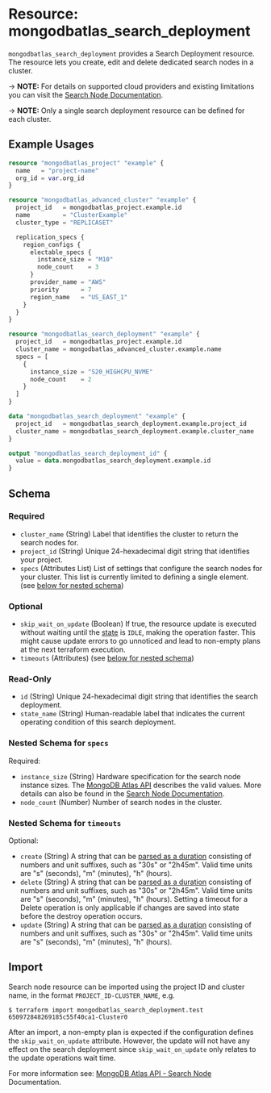 # Resource: mongodbatlas_search_deployment

`mongodbatlas_search_deployment` provides a Search Deployment resource. The resource lets you create, edit and delete dedicated search nodes in a cluster.

-> **NOTE:** For details on supported cloud providers and existing limitations you can visit the [Search Node Documentation](https://www.mongodb.com/docs/atlas/cluster-config/multi-cloud-distribution/#search-nodes-for-workload-isolation).

-> **NOTE:** Only a single search deployment resource can be defined for each cluster.

## Example Usages

```terraform
resource "mongodbatlas_project" "example" {
  name   = "project-name"
  org_id = var.org_id
}

resource "mongodbatlas_advanced_cluster" "example" {
  project_id   = mongodbatlas_project.example.id
  name         = "ClusterExample"
  cluster_type = "REPLICASET"

  replication_specs {
    region_configs {
      electable_specs {
        instance_size = "M10"
        node_count    = 3
      }
      provider_name = "AWS"
      priority      = 7
      region_name   = "US_EAST_1"
    }
  }
}

resource "mongodbatlas_search_deployment" "example" {
  project_id   = mongodbatlas_project.example.id
  cluster_name = mongodbatlas_advanced_cluster.example.name
  specs = [
    {
      instance_size = "S20_HIGHCPU_NVME"
      node_count    = 2
    }
  ]
}

data "mongodbatlas_search_deployment" "example" {
  project_id   = mongodbatlas_search_deployment.example.project_id
  cluster_name = mongodbatlas_search_deployment.example.cluster_name
}

output "mongodbatlas_search_deployment_id" {
  value = data.mongodbatlas_search_deployment.example.id
}
```

<!-- schema generated by tfplugindocs -->
## Schema

### Required

- `cluster_name` (String) Label that identifies the cluster to return the search nodes for.
- `project_id` (String) Unique 24-hexadecimal digit string that identifies your project.
- `specs` (Attributes List) List of settings that configure the search nodes for your cluster. This list is currently limited to defining a single element. (see [below for nested schema](#nestedatt--specs))

### Optional

- `skip_wait_on_update` (Boolean) If true, the resource update is executed without waiting until the [state](#state_name-1) is `IDLE`, making the operation faster. This might cause update errors to go unnoticed and lead to non-empty plans at the next terraform execution.
- `timeouts` (Attributes) (see [below for nested schema](#nestedatt--timeouts))

### Read-Only

- `id` (String) Unique 24-hexadecimal digit string that identifies the search deployment.
- `state_name` (String) Human-readable label that indicates the current operating condition of this search deployment.

<a id="nestedatt--specs"></a>
### Nested Schema for `specs`

Required:

- `instance_size` (String) Hardware specification for the search node instance sizes. The [MongoDB Atlas API](https://www.mongodb.com/docs/atlas/reference/api-resources-spec/#tag/Atlas-Search/operation/createAtlasSearchDeployment) describes the valid values. More details can also be found in the [Search Node Documentation](https://www.mongodb.com/docs/atlas/cluster-config/multi-cloud-distribution/#search-tier).
- `node_count` (Number) Number of search nodes in the cluster.


<a id="nestedatt--timeouts"></a>
### Nested Schema for `timeouts`

Optional:

- `create` (String) A string that can be [parsed as a duration](https://pkg.go.dev/time#ParseDuration) consisting of numbers and unit suffixes, such as "30s" or "2h45m". Valid time units are "s" (seconds), "m" (minutes), "h" (hours).
- `delete` (String) A string that can be [parsed as a duration](https://pkg.go.dev/time#ParseDuration) consisting of numbers and unit suffixes, such as "30s" or "2h45m". Valid time units are "s" (seconds), "m" (minutes), "h" (hours). Setting a timeout for a Delete operation is only applicable if changes are saved into state before the destroy operation occurs.
- `update` (String) A string that can be [parsed as a duration](https://pkg.go.dev/time#ParseDuration) consisting of numbers and unit suffixes, such as "30s" or "2h45m". Valid time units are "s" (seconds), "m" (minutes), "h" (hours).

## Import 
Search node resource can be imported using the project ID and cluster name, in the format `PROJECT_ID-CLUSTER_NAME`, e.g.

```
$ terraform import mongodbatlas_search_deployment.test 650972848269185c55f40ca1-Cluster0
```

After an import, a non-empty plan is expected if the configuration defines the `skip_wait_on_update` attribute. However, the update will not have any effect on the search deployment since `skip_wait_on_update` only relates to the update operations wait time.

For more information see: [MongoDB Atlas API - Search Node](https://www.mongodb.com/docs/atlas/reference/api-resources-spec/#tag/Atlas-Search/operation/createAtlasSearchDeployment) Documentation.
